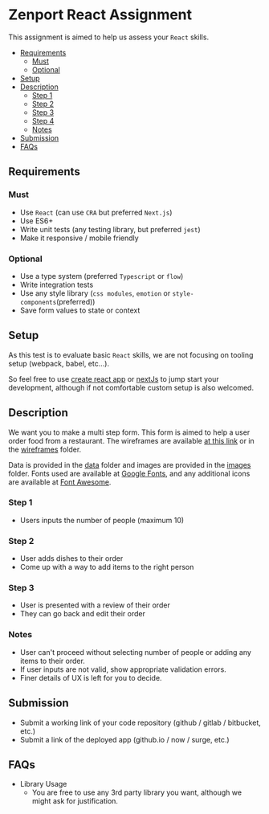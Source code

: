 # Zenport React Assignment

This assignment is aimed to help us assess your `React` skills.

<!-- toc -->

* [Requirements](#requirements)
  * [Must](#must)
  * [Optional](#optional)
* [Setup](#setup)
* [Description](#description)
  * [Step 1](#step-1)
  * [Step 2](#step-2)
  * [Step 3](#step-3)
  * [Step 4](#step-4)
  * [Notes](#notes)
* [Submission](#submission)
* [FAQs](#faqs)

<!-- tocstop -->

## Requirements

### Must

* Use `React` (can use `CRA` but preferred `Next.js`)
* Use ES6+
* Write unit tests (any testing library, but preferred `jest`)
* Make it responsive / mobile friendly

### Optional

* Use a type system (preferred `Typescript` or `flow`)
* Write integration tests
* Use any style library (`css modules`, `emotion` or `style-components`(preferred))
* Save form values to state or context

## Setup

As this test is to evaluate basic `React` skills, we are not focusing on tooling setup (webpack, babel, etc...).

So feel free to use [create react app](https://github.com/facebookincubator/create-react-app) or [nextJs](https://nextjs.org/docs/api-reference/create-next-app) to jump start your development, although if not comfortable custom setup is also welcomed.

## Description

We want you to make a multi step form. This form is aimed to help a user order food from a restaurant. The wireframes are available [at this link](https://www.figma.com/file/RsvCqxq86NkWDfW01G6gYa/Coding-Challenge?node-id=1%3A2) or in the [wireframes](/.wireframes) folder.

Data is provided in the [data](./data) folder and images are provided in the [images](./images) folder. Fonts used are available at [Google Fonts](https://fonts.google.com/), and any additional icons are available at [Font Awesome](https://fontawesome.com/).

### Step 1

* Users inputs the number of people (maximum 10)

### Step 2

* User adds dishes to their order
* Come up with a way to add items to the right person

### Step 3

* User is presented with a review of their order
* They can go back and edit their order

### Notes

* User can't proceed without selecting number of people or adding any items to their order.
* If user inputs are not valid, show appropriate validation errors.
* Finer details of UX is left for you to decide.

## Submission

* Submit a working link of your code repository (github / gitlab / bitbucket, etc.)
* Submit a link of the deployed app (github.io / now / surge, etc.)

## FAQs

* Library Usage
  * You are free to use any 3rd party library you want, although we might ask for justification.
